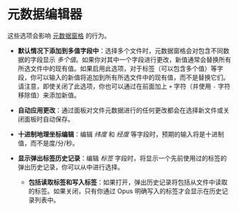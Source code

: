 # 元数据编辑器

这些选项会影响 [元数据窗格](/Manual/basic_concepts/the_lister/metadata_pane.zh.md) 的行为。

- **默认情况下添加到多值字段中**：选择多个文件时，元数据窗格会对包含不同数据的字段显示 *多个值*。如果你对其中一个字段进行更改，新值通常会替换所有所选文件中的现有值。如果启用此选项，对于标签（可以包含多个值）等字段，你可以输入的新值将追加到所有所选文件中的现有值，而不是替换它们。
  请注意，即使关闭了此选项，你也可以通过在前面加上 `+` 字符（并使用 `-` 字符移除值）来添加新值。

- **自动应用更改**：通过面板对文件元数据进行的任何更改都会在选择新文件或关闭面板时自动保存。
- **十进制地理坐标编辑**：编辑 *纬度* 和 *经度* 等字段时，预期的输入将是十进制值，而不是度/分/秒。
- **显示弹出标签历史记录**：编辑 *标签* 字段时，将显示一个先前使用过的标签的弹出历史记录，你可以从中进行选择。
  - **包括读取标签和写入标签**：如果打开，弹出历史记录将包括从文件中读取的标签。如果关闭，只有你通过 Opus 明确写入的标签才会显示在历史记录列表中。